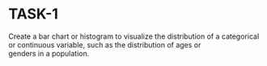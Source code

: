 # TASK-1
Create a bar chart or histogram to visualize the distribution of a categorical or continuous variable, such as the distribution of ages or genders in a population.
